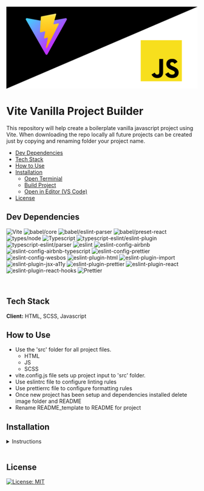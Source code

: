 ![image](./images/vite_vanilla_banner.jpg)

# Vite Vanilla Project Builder

This repository will help create a boilerplate vanilla javascript project using Vite. When downloading the repo locally all future projects can be created just by copying and renaming folder your project name.

-   [Dev Dependencies](#dev-dependencies)
-   [Tech Stack](#tech-stack)
-   [How to Use](#how-to-use)
-   [Installation](#installation)
    -   [Open Terminial](#open-terminial)
    -   [Build Project](#build-project)
    -   [Open in Editor (VS Code)](#open-in-editor-vs-code)
-   [License](#license)

## Dev Dependencies

![Vite](https://img.shields.io/github/package-json/dependency-version/RonWaller/vite-vanilla-project-starter/dev/vite?style=flat-square&color=brightgreen)
![babel/core](https://img.shields.io/github/package-json/dependency-version/RonWaller/vite-vanilla-project-starter/dev/@babel/core?color=purple&style=flat-square)
![babel/eslint-parser](https://img.shields.io/github/package-json/dependency-version/RonWaller/vite-vanilla-project-starter/dev/@babel/eslint-parser?color=purple&style=flat-square)
![babel/preset-react](https://img.shields.io/github/package-json/dependency-version/RonWaller/vite-vanilla-project-starter/dev/@babel/preset-react?color=purple&style=flat-square)
![types/node](https://img.shields.io/github/package-json/dependency-version/RonWaller/vite-vanilla-project-starter/dev/@types/node?style=flat-square)
![Typescript](https://img.shields.io/github/package-json/dependency-version/RonWaller/vite-vanilla-project-starter/dev/typescript?style=flat-square&color=orange)
![typescript-eslint/eslint-plugin](https://img.shields.io/github/package-json/dependency-version/RonWaller/vite-vanilla-project-starter/dev/@typescript-eslint/eslint-plugin?style=flat-square&color=orange)
![typescript-eslint/parser](https://img.shields.io/github/package-json/dependency-version/RonWaller/vite-vanilla-project-starter/dev/@typescript-eslint/parser?style=flat-square&color=orange)
![eslint](https://img.shields.io/github/package-json/dependency-version/RonWaller/vite-vanilla-project-starter/dev/eslint?style=flat-square&color=yellow)
![eslint-config-airbnb](https://img.shields.io/github/package-json/dependency-version/RonWaller/vite-vanilla-project-starter/dev/eslint-config-airbnb?style=flat-square&color=yellow)
![eslint-config-airbnb-typescript](https://img.shields.io/github/package-json/dependency-version/RonWaller/vite-vanilla-project-starter/dev/eslint-config-airbnb-typescript?style=flat-square&color=yellow)
![eslint-config-prettier](https://img.shields.io/github/package-json/dependency-version/RonWaller/vite-vanilla-project-starter/dev/eslint-config-prettier?style=flat-square&color=yellow)
![eslint-config-wesbos](https://img.shields.io/github/package-json/dependency-version/RonWaller/vite-vanilla-project-starter/dev/eslint-config-wesbos?style=flat-square&color=yellow)
![eslint-plugin-html](https://img.shields.io/github/package-json/dependency-version/RonWaller/vite-vanilla-project-starter/dev/eslint-plugin-html?style=flat-square&color=yellow)
![eslint-plugin-import](https://img.shields.io/github/package-json/dependency-version/RonWaller/vite-vanilla-project-starter/dev/eslint-plugin-import?style=flat-square&color=yellow)
![eslint-plugin-jsx-a11y](https://img.shields.io/github/package-json/dependency-version/RonWaller/vite-vanilla-project-starter/dev/eslint-plugin-jsx-a11y?style=flat-square&color=yellow)
![eslint-plugin-prettier](https://img.shields.io/github/package-json/dependency-version/RonWaller/vite-vanilla-project-starter/dev/eslint-plugin-prettier?style=flat-square&color=yellow)
![eslint-plugin-react](https://img.shields.io/github/package-json/dependency-version/RonWaller/vite-vanilla-project-starter/dev/eslint-plugin-react?style=flat-square&color=yellow)
![eslint-plugin-react-hooks](https://img.shields.io/github/package-json/dependency-version/RonWaller/vite-vanilla-project-starter/dev/eslint-plugin-react-hooks?style=flat-square&color=yellow)
![Prettier](https://img.shields.io/github/package-json/dependency-version/RonWaller/vite-vanilla-project-starter/dev/prettier?style=flat-square&color=red)

<br>

## Tech Stack

**Client:** HTML, SCSS, Javascript

## How to Use

-   Use the 'src' folder for all project files.
    -   HTML
    -   JS
    -   SCSS
-   vite.config.js file sets up project input to 'src' folder.
-   Use eslintrc file to configure linting rules
-   Use prettierrc file to configure formatting rules
-   Once new project has been setup and dependencies installed delete image folder and README
-   Rename README_template to README for project

## Installation

<details>

<summary>Instructions</summary>

![image](./images/zip_download.jpg)

1. Download Zip File
    - Click Code Button (1)
    - Download Zip (2)
1. Unzip file
1. Move folder to project location
    - Rename folder to project name OR
    - Copy repo folder
    - Rename folder to project name

</br>

### Open Terminial

-   Navigate to projects folder

Install dependencies

```bash
  npm install
```

Start the dev server

```bash
  npm run dev
```

### Build Project

To build for production

```bash
  npm run build
```

### Open in Editor (VS Code)

```bash
  code .
```
<br>

**Now you can delete Image folder and README**

</details>

<br>



## License

[![License: MIT](https://img.shields.io/badge/License-MIT-yellow.svg)](https://opensource.org/licenses/MIT)
